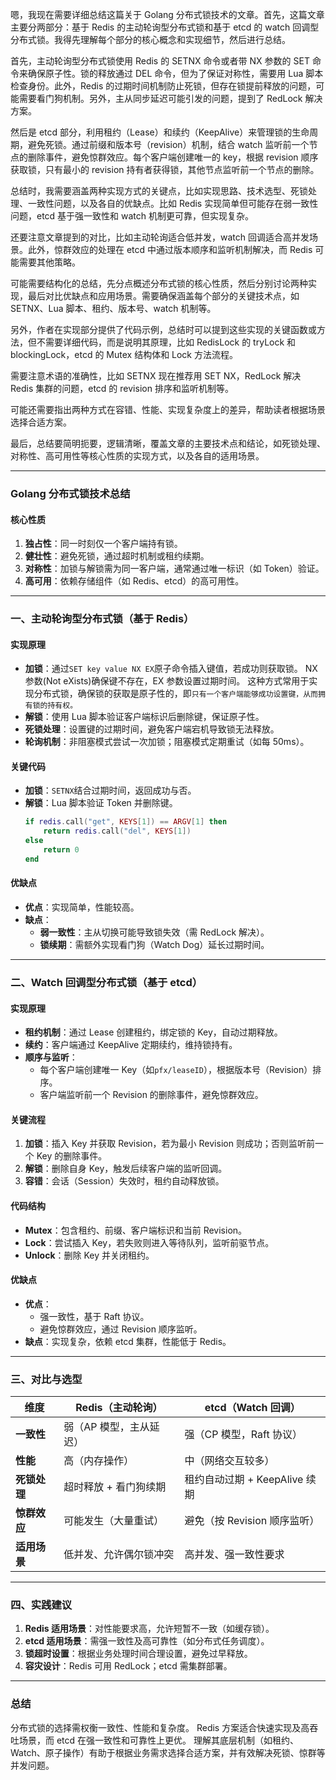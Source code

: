 嗯，我现在需要详细总结这篇关于 Golang 分布式锁技术的文章。首先，这篇文章主要分两部分：基于 Redis 的主动轮询型分布式锁和基于 etcd 的 watch 回调型分布式锁。我得先理解每个部分的核心概念和实现细节，然后进行总结。

首先，主动轮询型分布式锁使用 Redis 的 SETNX 命令或者带 NX 参数的 SET 命令来确保原子性。锁的释放通过 DEL 命令，但为了保证对称性，需要用 Lua 脚本检查身份。此外，Redis 的过期时间机制防止死锁，但存在锁提前释放的问题，可能需要看门狗机制。另外，主从同步延迟可能引发的问题，提到了 RedLock 解决方案。

然后是 etcd 部分，利用租约（Lease）和续约（KeepAlive）来管理锁的生命周期，避免死锁。通过前缀和版本号（revision）机制，结合 watch 监听前一个节点的删除事件，避免惊群效应。每个客户端创建唯一的 key，根据 revision 顺序获取锁，只有最小的 revision 持有者获得锁，其他节点监听前一个节点的删除。

总结时，我需要涵盖两种实现方式的关键点，比如实现思路、技术选型、死锁处理、一致性问题，以及各自的优缺点。比如 Redis 实现简单但可能存在弱一致性问题，etcd 基于强一致性和 watch 机制更可靠，但实现复杂。

还要注意文章提到的对比，比如主动轮询适合低并发，watch 回调适合高并发场景。此外，惊群效应的处理在 etcd 中通过版本顺序和监听机制解决，而 Redis 可能需要其他策略。

可能需要结构化的总结，先分点概述分布式锁的核心性质，然后分别讨论两种实现，最后对比优缺点和应用场景。需要确保涵盖每个部分的关键技术点，如 SETNX、Lua 脚本、租约、版本号、watch 机制等。

另外，作者在实现部分提供了代码示例，总结时可以提到这些实现的关键函数或方法，但不需要详细代码，而是说明其原理，比如 RedisLock 的 tryLock 和 blockingLock，etcd 的 Mutex 结构体和 Lock 方法流程。

需要注意术语的准确性，比如 SETNX 现在推荐用 SET NX，RedLock 解决 Redis 集群的问题，etcd 的 revision 排序和监听机制等。

可能还需要指出两种方式在容错、性能、实现复杂度上的差异，帮助读者根据场景选择合适方案。

最后，总结要简明扼要，逻辑清晰，覆盖文章的主要技术点和结论，如死锁处理、对称性、高可用性等核心性质的实现方式，以及各自的适用场景。

---

### Golang 分布式锁技术总结

#### **核心性质**

1. **独占性**：同一时刻仅一个客户端持有锁。
2. **健壮性**：避免死锁，通过超时机制或租约续期。
3. **对称性**：加锁与解锁需为同一客户端，通常通过唯一标识（如 Token）验证。
4. **高可用**：依赖存储组件（如 Redis、etcd）的高可用性。

---

### **一、主动轮询型分布式锁（基于 Redis）**

#### **实现原理**

- **加锁**：通过`SET key value NX EX`原子命令插入键值，若成功则获取锁。
  NX 参数(Not eXists)确保键不存在，EX 参数设置过期时间。
  这种方式常用于实现分布式锁，确保锁的获取是原子性的，即`只有一个客户端能够成功设置键，从而拥有锁的持有权。`
- **解锁**：使用 Lua 脚本验证客户端标识后删除键，保证原子性。
- **死锁处理**：设置键的过期时间，避免客户端宕机导致锁无法释放。
- **轮询机制**：非阻塞模式尝试一次加锁；阻塞模式定期重试（如每 50ms）。

#### **关键代码**

- **加锁**：`SETNX`结合过期时间，返回成功与否。
- **解锁**：Lua 脚本验证 Token 并删除键。
  ```lua
  if redis.call("get", KEYS[1]) == ARGV[1] then
      return redis.call("del", KEYS[1])
  else
      return 0
  end
  ```

#### **优缺点**

- **优点**：实现简单，性能较高。
- **缺点**：
  - **弱一致性**：主从切换可能导致锁失效（需 RedLock 解决）。
  - **锁续期**：需额外实现看门狗（Watch Dog）延长过期时间。

---

### **二、Watch 回调型分布式锁（基于 etcd）**

#### **实现原理**

- **租约机制**：通过 Lease 创建租约，绑定锁的 Key，自动过期释放。
- **续约**：客户端通过 KeepAlive 定期续约，维持锁持有。
- **顺序与监听**：
  - 每个客户端创建唯一 Key（如`pfx/leaseID`），根据版本号（Revision）排序。
  - 客户端监听前一个 Revision 的删除事件，避免惊群效应。

#### **关键流程**

1. **加锁**：插入 Key 并获取 Revision，若为最小 Revision 则成功；否则监听前一个 Key 的删除事件。
2. **解锁**：删除自身 Key，触发后续客户端的监听回调。
3. **容错**：会话（Session）失效时，租约自动释放锁。

#### **代码结构**

- **Mutex**：包含租约、前缀、客户端标识和当前 Revision。
- **Lock**：尝试插入 Key，若失败则进入等待队列，监听前驱节点。
- **Unlock**：删除 Key 并关闭租约。

#### **优缺点**

- **优点**：
  - 强一致性，基于 Raft 协议。
  - 避免惊群效应，通过 Revision 顺序监听。
- **缺点**：实现复杂，依赖 etcd 集群，性能低于 Redis。

---

### **三、对比与选型**

| **维度**     | **Redis（主动轮询）**   | **etcd（Watch 回调）**        |
| ------------ | ----------------------- | ----------------------------- |
| **一致性**   | 弱（AP 模型，主从延迟） | 强（CP 模型，Raft 协议）      |
| **性能**     | 高（内存操作）          | 中（网络交互较多）            |
| **死锁处理** | 超时释放 + 看门狗续期   | 租约自动过期 + KeepAlive 续期 |
| **惊群效应** | 可能发生（大量重试）    | 避免（按 Revision 顺序监听）  |
| **适用场景** | 低并发、允许偶尔锁冲突  | 高并发、强一致性要求          |

---

### **四、实践建议**

1. **Redis 适用场景**：对性能要求高，允许短暂不一致（如缓存锁）。
2. **etcd 适用场景**：需强一致性及高可靠性（如分布式任务调度）。
3. **锁超时设置**：根据业务处理时间合理设置，避免过早释放。
4. **容灾设计**：Redis 可用 RedLock；etcd 需集群部署。

---

### **总结**

分布式锁的选择需权衡一致性、性能和复杂度。
Redis 方案适合快速实现及高吞吐场景，而 etcd 在强一致性和可靠性上更优。
理解其底层机制（如租约、Watch、原子操作）有助于根据业务需求选择合适方案，并有效解决死锁、惊群等并发问题。

